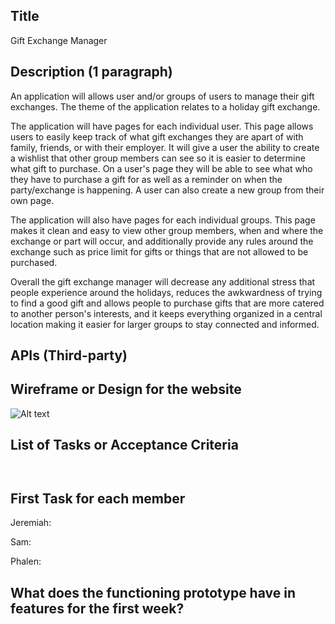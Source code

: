 ## Title
Gift Exchange Manager

## Description (1 paragraph)
An application will allows user and/or groups of users to manage their gift exchanges. The theme of the application relates to a holiday gift exchange. 

The application will have pages for each individual user. This page allows users to easily keep track of what gift exchanges they are apart of with family, friends, or with their employer. It will give a user the ability to create a wishlist that other group members can see so it is easier to determine what gift to purchase. On a user's page they will be able to see what who they have to purchase a gift for as well as a reminder on when the party/exchange is happening. A user can also create a new group from their own page.

The application will also have pages for each individual groups. This page makes it clean and easy to view other group members, when and where the exchange or part will occur, and additionally provide any rules around the exchange such as price limit for gifts or things that are not allowed to be purchased.

Overall the gift exchange manager will decrease any additional stress that people experience around the holidays, reduces the awkwardness of trying to find a good gift and allows people to purchase gifts that are more catered to another person's interests, and it keeps everything organized in a central location making it easier for larger groups to stay connected and informed.

## APIs (Third-party)


## Wireframe or Design for the website
![Alt text](./landing-page-design.png)

## List of Tasks or Acceptance Criteria

```


```

## First Task for each member
Jeremiah:

Sam: 

Phalen: 

## What does the functioning prototype have in features for the first week?
